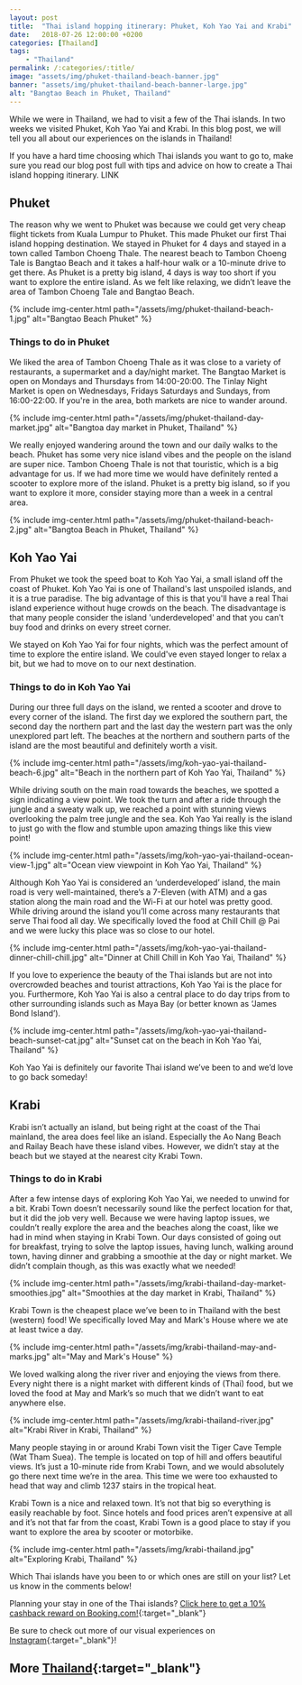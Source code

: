 ```yaml
---
layout: post
title:  "Thai island hopping itinerary: Phuket, Koh Yao Yai and Krabi"
date:   2018-07-26 12:00:00 +0200
categories: [Thailand]
tags:
    - "Thailand"
permalink: /:categories/:title/
image: "assets/img/phuket-thailand-beach-banner.jpg"
banner: "assets/img/phuket-thailand-beach-banner-large.jpg"
alt: "Bangtao Beach in Phuket, Thailand"
---
```


While we were in Thailand, we had to visit a few of the Thai islands. In two weeks we visited Phuket, Koh Yao Yai and Krabi. In this blog post, we will tell you all about our experiences on the islands in Thailand!

If you have a hard time choosing which Thai islands you want to go to, make sure you read our blog post full with tips and advice on how to create a Thai island hopping itinerary. LINK

## Phuket

The reason why we went to Phuket was because we could get very cheap flight tickets from Kuala Lumpur to Phuket. This made Phuket our first Thai island hopping destination. We stayed in Phuket for 4 days and stayed in a town called Tambon Choeng Thale. The nearest beach to Tambon Choeng Tale is Bangtao Beach and it takes a half-hour walk or a 10-minute drive to get there. As Phuket is a pretty big island, 4 days is way too short if you want to explore the entire island. As we felt like relaxing, we didn’t leave the area of Tambon Choeng Tale and Bangtao Beach. 

{% include img-center.html path="/assets/img/phuket-thailand-beach-1.jpg" alt="Bangtao Beach Phuket" %}

### Things to do in Phuket 

We liked the area of Tambon Choeng Thale as it was close to a variety of restaurants, a supermarket and a day/night market. The Bangtao Market is open on Mondays and Thursdays from 14:00-20:00. The Tinlay Night Market is open on Wednesdays, Fridays Saturdays and Sundays, from 16:00-22:00. If you're in the area, both markets are nice to wander around. 

{% include img-center.html path="/assets/img/phuket-thailand-day-market.jpg" alt="Bangtoa day market in Phuket, Thailand" %}

We really enjoyed wandering around the town and our daily walks to the beach. Phuket has some very nice island vibes and the people on the island are super nice. Tambon Choeng Thale is not that touristic, which is a big advantage for us. If we had more time we would have definitely rented a scooter to explore more of the island. Phuket is a pretty big island, so if you want to explore it more, consider staying more than a week in a central area.

{% include img-center.html path="/assets/img/phuket-thailand-beach-2.jpg" alt="Bangtoa Beach in Phuket, Thailand" %}

## Koh Yao Yai

From Phuket we took the speed boat to Koh Yao Yai, a small island off the coast of Phuket. Koh Yao Yai is one of Thailand's last unspoiled islands, and it is a true paradise. The big advantage of this is that you'll have a real Thai island experience without huge crowds on the beach. The disadvantage is that many people consider the island 'underdeveloped' and that you can't buy food and drinks on every street corner.

We stayed on Koh Yao Yai for four nights, which was the perfect amount of time to explore the entire island. We could've even stayed longer to relax a bit, but we had to move on to our next destination.

### Things to do in Koh Yao Yai

During our three full days on the island, we rented a scooter and drove to every corner of the island. The first day we explored the southern part, the second day the northern part and the last day the western part was the only unexplored part left. The beaches at the northern and southern parts of the island are the most beautiful and definitely worth a visit. 

{% include img-center.html path="/assets/img/koh-yao-yai-thailand-beach-6.jpg" alt="Beach in the northern part of Koh Yao Yai, Thailand" %}

While driving south on the main road towards the beaches, we spotted a sign indicating a view point. We took the turn and after a ride through the jungle and a sweaty walk up, we reached a point with stunning views overlooking the palm tree jungle and the sea. Koh Yao Yai really is the island to just go with the flow and stumble upon amazing things like this view point!

{% include img-center.html path="/assets/img/koh-yao-yai-thailand-ocean-view-1.jpg" alt="Ocean view viewpoint in Koh Yao Yai, Thailand" %}

Although Koh Yao Yai is considered an ‘underdeveloped’ island, the main road is very well-maintained, there’s a 7-Eleven (with ATM) and a gas station along the main road and the Wi-Fi at our hotel was pretty good. While driving around the island you’ll come across many restaurants that serve Thai food all day. We specifically loved the food at Chill Chill @ Pai and we were lucky this place was so close to our hotel. 

{% include img-center.html path="/assets/img/koh-yao-yai-thailand-dinner-chill-chill.jpg" alt="Dinner at Chill Chill in Koh Yao Yai, Thailand" %}

If you love to experience the beauty of the Thai islands but are not into overcrowded beaches and tourist attractions, Koh Yao Yai is the place for you. Furthermore, Koh Yao Yai is also a central place to do day trips from to other surrounding islands such as Maya Bay (or better known as ‘James Bond Island’). 

{% include img-center.html path="/assets/img/koh-yao-yai-thailand-beach-sunset-cat.jpg" alt="Sunset cat on the beach in Koh Yao Yai, Thailand" %}

Koh Yao Yai is definitely our favorite Thai island we’ve been to and we’d love to go back someday! 

## Krabi

Krabi isn’t actually an island, but being right at the coast of the Thai mainland, the area does feel like an island. Especially the Ao Nang Beach and Railay Beach have these island vibes. However, we didn’t stay at the beach but we stayed at the nearest city Krabi Town. 

### Things to do in Krabi

After a few intense days of exploring Koh Yao Yai, we needed to unwind for a bit. Krabi Town doesn’t necessarily sound like the perfect location for that, but it did the job very well. Because we were having laptop issues, we couldn’t really explore the area and the beaches along the coast, like we had in mind when staying in Krabi Town. Our days consisted of going out for breakfast, trying to solve the laptop issues, having lunch, walking around town, having dinner and grabbing a smoothie at the day or night market. We didn’t complain though, as this was exactly what we needed!

{% include img-center.html path="/assets/img/krabi-thailand-day-market-smoothies.jpg" alt="Smoothies at the day market in Krabi, Thailand" %}

Krabi Town is the cheapest place we’ve been to in Thailand with the best (western) food! We specifically loved May and Mark's House where we ate at least twice a day. 

{% include img-center.html path="/assets/img/krabi-thailand-may-and-marks.jpg" alt="May and Mark's House" %}

We loved walking along the river river and enjoying the views from there. Every night there is a night market with different kinds of (Thai) food, but we loved the food at May and Mark’s so much that we didn’t want to eat anywhere else. 

{% include img-center.html path="/assets/img/krabi-thailand-river.jpg" alt="Krabi River in Krabi, Thailand" %}

Many people staying in or around Krabi Town visit the Tiger Cave Temple (Wat Tham Suea). The temple is located on top of hill and offers beautiful views. It’s just a 10-minute ride from Krabi Town, and we would absolutely go there next time we’re in the area. This time we were too exhausted to head that way and climb 1237 stairs in the tropical heat. 

Krabi Town is a nice and relaxed town. It’s not that big so everything is easily reachable by foot. Since hotels and food prices aren’t expensive at all and it’s not that far from the coast, Krabi Town is a good place to stay if you want to explore the area by scooter or motorbike. 

{% include img-center.html path="/assets/img/krabi-thailand.jpg" alt="Exploring Krabi, Thailand" %}

Which Thai islands have you been to or which ones are still on your list? Let us know in the comments below!

Planning your stay in one of the Thai islands? [Click here to get a 10% cashback reward on Booking.com!][booking.com]{:target="_blank"}

Be sure to check out more of our visual experiences on [Instagram][instagram]{:target="_blank"}!

## More [Thailand][thailand]{:target="_blank"}

[thailand]: https://kipamojo.world/tags.html#thailand

[instagram]: https://instagram.com/kipamojo
[booking.com]: https://www.booking.com/s/11_6/joop9916

